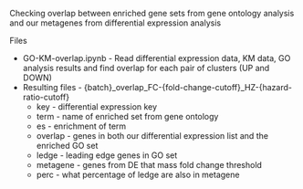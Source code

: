 Checking overlap between enriched gene sets from gene ontology analysis and our metagenes from differential expression analysis

Files
* GO-KM-overlap.ipynb - Read differential expression data, KM data, GO analysis results and find overlap for each pair of clusters (UP and DOWN)
* Resulting files - {batch}_overlap_FC-{fold-change-cutoff}_HZ-{hazard-ratio-cutoff}
  * key - differential expression key
  * term - name of enriched set from gene ontology
  * es - enrichment of term
  * overlap - genes in both our differential expression list and the enriched GO set
  * ledge - leading edge genes in GO set
  * metagene - genes from DE that mass fold change threshold
  * perc - what percentage of ledge are also in metagene
